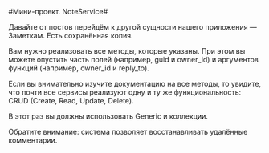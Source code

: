 #Мини-проект. NoteService#

Давайте от постов перейдём к другой сущности нашего приложения — Заметкам. Есть сохранённая копия.

Вам нужно реализовать все методы, которые указаны. При этом вы можете опустить часть полей (например, guid и owner_id) и аргументов функций (например, owner_id и reply_to).

Если вы внимательно изучите документацию на все методы, то увидите, что почти все сервисы реализуют одну и ту же функциональность: CRUD (Create, Read, Update, Delete).

В этот раз вы должны использовать Generic и коллекции.

Обратите внимание: система позволяет восстанавливать удалённые комментарии.
